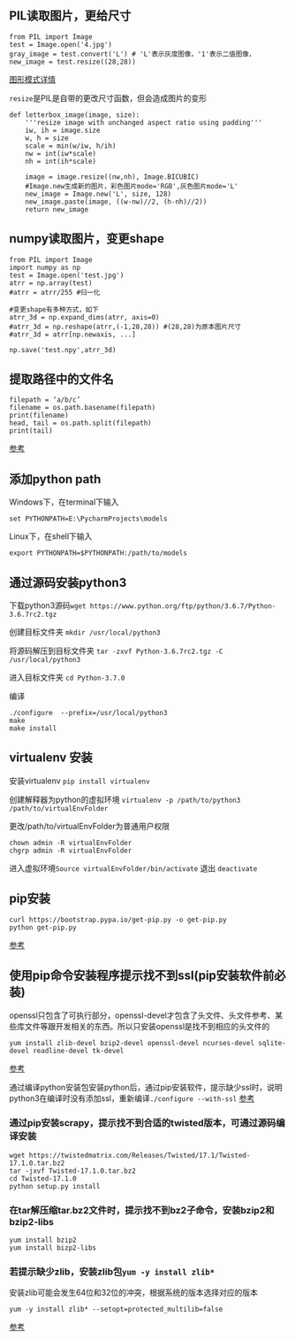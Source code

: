 
## PIL读取图片，更给尺寸
```
from PIL import Image
test = Image.open('4.jpg')
gray_image = test.convert('L') # 'L'表示灰度图像，'1'表示二值图像，
new_image = test.resize((28,28))
```
[图形模式详情](https://blog.csdn.net/icamera0/article/details/50843172)

`resize`是PIL是自带的更改尺寸函数，但会造成图片的变形
```
def letterbox_image(image, size):
    '''resize image with unchanged aspect ratio using padding'''
    iw, ih = image.size
    w, h = size
    scale = min(w/iw, h/ih)
    nw = int(iw*scale)
    nh = int(ih*scale)

    image = image.resize((nw,nh), Image.BICUBIC)
    #Image.new生成新的图片，彩色图片mode='RGB',灰色图片mode='L'
    new_image = Image.new('L', size, 128)
    new_image.paste(image, ((w-nw)//2, (h-nh)//2))
    return new_image
```

## numpy读取图片，变更shape
```
from PIL import Image
import numpy as np
test = Image.open('test.jpg')
atrr = np.array(test)
#atrr = atrr/255 #归一化

#变更shape有多种方式，如下
atrr_3d = np.expand_dims(atrr, axis=0)
#atrr_3d = np.reshape(atrr,(-1,28,28)) #(28,28)为原本图片尺寸
#atrr_3d = atrr[np.newaxis, ...]

np.save('test.npy',atrr_3d)
```

## 提取路径中的文件名
```
filepath = ‘a/b/c’
filename = os.path.basename(filepath)
print(filename)
head, tail = os.path.split(filepath)
print(tail)
```
[参考](https://stackoverflow.com/questions/8384737/extract-file-name-from-path-no-matter-what-the-os-path-format)

## 添加python path
Windows下，在terminal下输入
```
set PYTHONPATH=E:\PycharmProjects\models
```
Linux下，在shell下输入
```
export PYTHONPATH=$PYTHONPATH:/path/to/models
```

## 通过源码安装python3
下载python3源码`wget https://www.python.org/ftp/python/3.6.7/Python-3.6.7rc2.tgz`

创建目标文件夹 `mkdir /usr/local/python3`

将源码解压到目标文件夹 `tar -zxvf Python-3.6.7rc2.tgz -C /usr/local/python3`

进入目标文件夹 `cd Python-3.7.0`

编译
```
./configure  --prefix=/usr/local/python3
make
make install
```
## virtualenv 安装
安装virtualenv  `pip install virtualenv`

创建解释器为python的虚拟环境 `virtualenv -p /path/to/python3 /path/to/virtualEnvFolder`

更改/path/to/virtualEnvFolder为普通用户权限
```
chown admin -R virtualEnvFolder
chgrp admin -R virtualEnvFolder
```
进入虚拟环境`Source virtualEnvFolder/bin/activate`
退出 `deactivate`

## pip安装
```
curl https://bootstrap.pypa.io/get-pip.py -o get-pip.py
python get-pip.py
```
[参考](https://pip.pypa.io/en/stable/installing/)

## 使用pip命令安装程序提示找不到ssl(pip安装软件前必装)
openssl只包含了可执行部分，openssl-devel才包含了头文件、头文件参考、某些库文件等跟开发相关的东西。所以只安装openssl是找不到相应的头文件的
```
yum install zlib-devel bzip2-devel openssl-devel ncurses-devel sqlite-devel readline-devel tk-devel
```
[参考](https://www.cnblogs.com/minglee/p/9232673.html)

通过编译python安装包安装python后，通过pip安装软件，提示缺少ssl时，说明python3在编译时没有添加ssl，重新编译`./configure --with-ssl`
[参考](https://blog.csdn.net/jeryjeryjery/article/details/77880227)

### 通过pip安装scrapy，提示找不到合适的twisted版本，可通过源码编译安装
```
wget https://twistedmatrix.com/Releases/Twisted/17.1/Twisted-17.1.0.tar.bz2
tar -jxvf Twisted-17.1.0.tar.bz2
cd Twisted-17.1.0
python setup.py install
```
### 在tar解压缩tar.bz2文件时，提示找不到bz2子命令，安装bzip2和bzip2-libs
```
yum install bzip2
yum install bizp2-libs
```
### 若提示缺少zlib，安装zlib包`yum -y install zlib*`

安装zlib可能会发生64位和32位的冲突，根据系统的版本选择对应的版本

`yum -y install zlib* --setopt=protected_multilib=false `

[参考](https://www.cnblogs.com/kimyeee/p/7250560.html)
